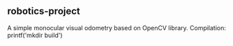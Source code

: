 ## robotics-project
A simple monocular visual odometry based on OpenCV library.
Compilation:
printf('mkdir build') 

